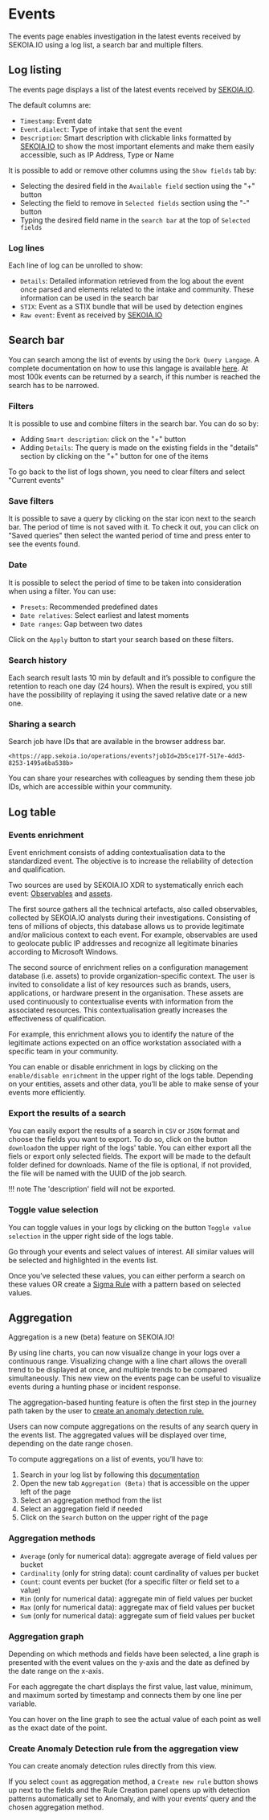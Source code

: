 # Events

The events page enables investigation in the latest events received by SEKOIA.IO using a log list, a search bar and multiple filters.

## Log listing

The events page displays a list of the latest events received by [SEKOIA.IO](http://sekoia.io/).

The default columns are:

- `Timestamp`: Event date
- `Event.dialect`: Type of intake that sent the event
- `Description`: Smart description with clickable links formatted by [SEKOIA.IO](http://sekoia.io/) to show the most important elements and make them easily accessible, such as IP Address, Type or Name

It is possible to add or remove other columns using the  `Show fields`  tab by:

- Selecting the desired field in the `Available field` section using the "+" button
- Selecting the field to remove in `Selected fields` section using the "-" button
- Typing the desired field name in the `search bar` at the top of `Selected fields`

### Log lines

Each line of log can be unrolled to show:

- `Details`: Detailed information retrieved from the log about the event once parsed and elements related to the intake and community. These information can be used in the search bar
- `STIX`: Event as a STIX bundle that will be used by detection engines
- `Raw event`: Event as received by [SEKOIA.IO](http://sekoia.io/)

## Search bar

You can search among the list of events by using the `Dork Query Langage`. A complete documentation on how to use this langage is available [here]( dork_language.md).  At most 100k events can be returned by a search, if this number is reached the search has to be narrowed.

### Filters

It is possible to use and combine filters in the search bar. You can do so by:

- Adding `Smart description`:  click on the "+" button
- Adding `Details`: The query is made on the existing fields in the "details" section by clicking on the "+" button for one of the items

To go back to the list of logs shown, you need to clear filters and select "Current events"

### Save filters

It is possible to save a query by clicking on the star icon next to the search bar. The period of time is not saved with it.
To check it out, you can click on "Saved queries" then select the wanted period of time and press enter to see the events found.

### Date

It is possible to select the period of time to be taken into consideration when using a filter. You can use:

- `Presets`: Recommended predefined dates
- `Date relatives`: Select earliest and latest moments
- `Date ranges`: Gap between two dates

Click on the `Apply` button to start your search based on these filters.

### Search history

Each search result lasts 10 min by default and it’s possible to configure the retention to reach one day (24 hours). When the result is expired, you still have the possibility of replaying it using the saved relative date or a new one.

### Sharing a search

Search job have IDs that are available in the browser address bar.

```
<https://app.sekoia.io/operations/events?jobId=2b5ce17f-517e-4dd3-8253-1495a6ba538b>
```

You can share your researches with colleagues by sending them these job IDs, which are accessible within your community.

## Log table
    
### Events enrichment
Event enrichment consists of adding contextualisation data to the standardized event. The objective is to increase the reliability of detection and qualification.

Two sources are used by SEKOIA.IO XDR to systematically enrich each event: [Observables](https://docs.sekoia.io/cti/features/consume/observables/) and [assets](https://docs.sekoia.io/xdr/features/collect/assets/).

The first source gathers all the technical artefacts, also called observables, collected by SEKOIA.IO analysts during their investigations. Consisting of tens of millions of objects, this database allows us to provide legitimate and/or malicious context to each event. For example, observables are used to geolocate public IP addresses and recognize all legitimate binaries according to Microsoft Windows.

The second source of enrichment relies on a configuration management database (i.e. assets) to provide organization-specific context. The user is invited to consolidate a list of key resources such as brands, users, applications, or hardware present in the organisation. These assets are used continuously to contextualise events with information from the associated resources. This contextualisation greatly increases the effectiveness of qualification. 

For example, this enrichment allows you to identify the nature of the legitimate actions expected on an office workstation associated with a specific team in your community. 

You can enable or disable enrichment in logs by clicking on the `enable/disable enrichment` in the upper right of the logs table. Depending on your entities, assets and other data, you’ll be able to make sense of your events more efficiently.

### Export the results of a search

You can easily export the results of a search in `CSV` or `JSON` format and choose the fields you want to export.
To do so, click on the button `download`on the upper right of the logs' table.
You can either export all the fiels or export only selected fields.
The export will be made to the default folder defined for downloads. Name of the file is optional, if not provided, the file will be named with the UUID of the job search.

!!! note
    The 'description' field will not be exported.
    
### Toggle value selection

You can toggle values in your logs by clicking on the button `Toggle value selection` in the upper right side of the logs table. 

Go through your events and select values of interest. All similar values will be selected and highlighted in the events list. 

Once you’ve selected these values, you can either perform a search on these values OR create a [Sigma Rule](https://docs.sekoia.io/xdr/features/detect/sigma/) with a pattern based on selected values.

## Aggregation

Aggregation is a new (beta) feature on SEKOIA.IO! 

By using line charts, you can now visualize change in your logs over a continuous range. Visualizing change with a line chart allows the overall trend to be displayed at once, and multiple trends to be compared simultaneously. This new view on the events page can be useful to visualize events during a hunting phase or incident response. 

The aggregation-based hunting feature is often the first step in the journey path taken by the user to [create an anomaly detection rule.](https://docs.sekoia.io/xdr/features/detect/anomaly/) 

Users can now compute aggregations on the results of any search query in the events list. The aggregated values will be displayed over time, depending on the date range chosen. 

To compute aggregations on a list of events, you’ll have to: 

1. Search in your log list by following this [documentation](https://docs.sekoia.io/xdr/features/investigate/events/) 
2. Open the new tab `Aggregation (Beta)` that is accessible on the upper left of the page 
3. Select an aggregation method from the list
4. Select an aggregation field if needed 
5. Click on the `Search` button on the upper right of the page 

### Aggregation methods

- `Average` (only for numerical data): aggregate average of field values per bucket
- `Cardinality` (only for string data): count cardinality of values per bucket
- `Count`: count events per bucket (for a specific filter or field set to a value)
- `Min` (only for numerical data): aggregate min of field values per bucket
- `Max` (only for numerical data): aggregate max of field values per bucket
- `Sum` (only for numerical data): aggregate sum of field values per bucket

### Aggregation graph

Depending on which methods and fields have been selected, a line graph is presented with the event values on the y-axis and the date as defined by the date range on the x-axis. 

For each aggregate the chart displays the first value, last value, minimum, and maximum sorted by timestamp and connects them by one line per variable.

You can hover on the line graph to see the actual value of each point as well as the exact date of the point.

### Create Anomaly Detection rule from the aggregation view

You can create anomaly detection rules directly from this view. 

If you select `count` as aggregation method, a `Create new rule` button shows up next to the fields and the Rule Creation panel opens up with detection patterns automatically set to Anomaly, and with your events’ query and the chosen aggregation method.
